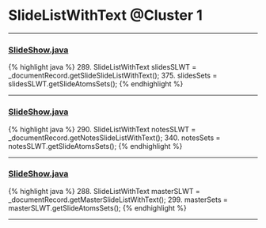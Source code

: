 # SlideListWithText @Cluster 1

***

### [SlideShow.java](https://searchcode.com/codesearch/view/97394959/)
{% highlight java %}
289. SlideListWithText slidesSLWT = _documentRecord.getSlideSlideListWithText();
375.   slidesSets = slidesSLWT.getSlideAtomsSets();
{% endhighlight %}

***

### [SlideShow.java](https://searchcode.com/codesearch/view/97394959/)
{% highlight java %}
290. SlideListWithText notesSLWT = _documentRecord.getNotesSlideListWithText();
340.   notesSets = notesSLWT.getSlideAtomsSets();
{% endhighlight %}

***

### [SlideShow.java](https://searchcode.com/codesearch/view/97394959/)
{% highlight java %}
288. SlideListWithText masterSLWT = _documentRecord.getMasterSlideListWithText();
299.   masterSets = masterSLWT.getSlideAtomsSets();
{% endhighlight %}

***

